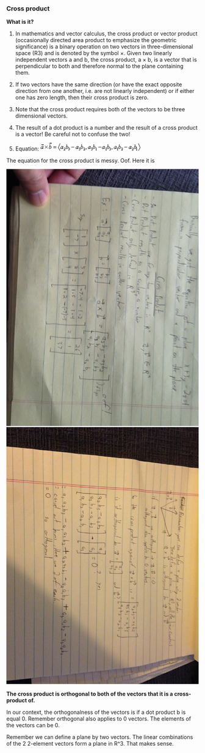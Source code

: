 ### Cross product

**What is it?**
1. In mathematics and vector calculus, the cross product or vector product (occasionally directed area product to emphasize the geometric significance) is a binary operation on two vectors in three-dimensional space (R3) and is denoted by the symbol ×. Given two linearly independent vectors a and b, the cross product, a × b, is a vector that is perpendicular to both and therefore normal to the plane containing them.

2. If two vectors have the same direction (or have the exact opposite direction from one another, i.e. are not linearly independent) or if either one has zero length, then their cross product is zero.
3. Note that the cross product requires both of the vectors to be three dimensional vectors.
4. The result of a dot product is a number and the result of a cross product is a vector!  Be careful not to confuse the two!
5. Equation:
![lesson_18_3](lesson_18_3.gif)


The equation for the cross product is messy. Oof. Here it is

![lesson_18](lesson_18_1.jpeg)
![lesson_18_2](lesson_18_2.jpeg)

**The cross product is orthogonal to both of the vectors that it is a cross-product of.**

In our context, the orthogonalness of the vectors is if a dot product b is equal 0. Remember orthogonal also applies to 0 vectors. The elements of the vectors can be 0.

Remember we can define a plane by two vectors. The linear combinations of the 2 2-element vectors form a plane in R^3. That makes sense.
